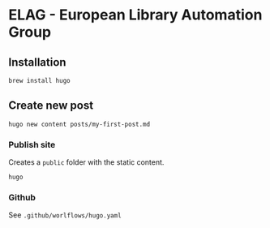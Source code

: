 # ELAG - European Library Automation Group

## Installation

```
brew install hugo
```

## Create new post

```
hugo new content posts/my-first-post.md
```

### Publish site

Creates a `public` folder with the static content.

```
hugo
```

### Github

See `.github/worlflows/hugo.yaml`


